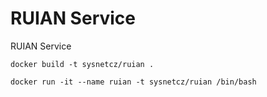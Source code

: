# RUIAN Service


RUIAN Service


    docker build -t sysnetcz/ruian .

    docker run -it --name ruian -t sysnetcz/ruian /bin/bash
